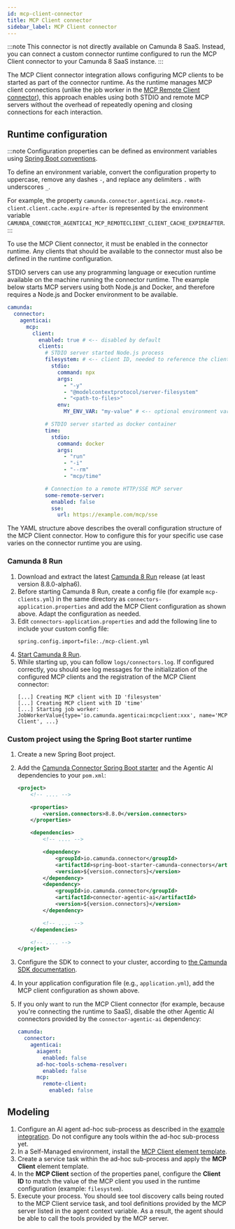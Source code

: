 ```yaml
---
id: mcp-client-connector
title: MCP Client connector
sidebar_label: MCP Client connector
---
```


:::note
This connector is not directly available on Camunda 8 SaaS. Instead, you can connect a custom connector runtime configured to run the MCP Client connector to your Camunda 8 SaaS instance.
:::

The MCP Client connector integration allows configuring MCP clients to be started as part of the connector runtime. As the runtime manages MCP client connections (unlike the job worker in the [MCP Remote Client connector](./mcp-remote-client-connector.md#limitations)), this approach enables using both STDIO and remote MCP servers without the overhead of repeatedly opening and closing connections for each interaction.

## Runtime configuration

:::note
Configuration properties can be defined as environment variables using [Spring Boot conventions](https://docs.spring.io/spring-boot/reference/features/external-config.html#features.external-config.typesafe-configuration-properties.relaxed-binding.environment-variables).

To define an environment variable, convert the configuration property to uppercase, remove any dashes `-`, and replace any delimiters `.` with underscores `_`.

For example, the property `camunda.connector.agenticai.mcp.remote-client.client.cache.expire-after` is represented by the environment variable `CAMUNDA_CONNECTOR_AGENTICAI_MCP_REMOTECLIENT_CLIENT_CACHE_EXPIREAFTER`.
:::

To use the MCP Client connector, it must be enabled in the connector runtime. Any clients that should be available to the connector must also be defined in the runtime configuration.

STDIO servers can use any programming language or execution runtime available on the machine running the connector runtime. The example below starts MCP servers using both Node.js and Docker, and therefore requires a Node.js and Docker environment to be available.

```yaml
camunda:
  connector:
    agenticai:
      mcp:
        client:
          enabled: true # <-- disabled by default
          clients:
            # STDIO server started Node.js process
            filesystem: # <-- client ID, needed to reference the client in the MCP Client connector configuration
              stdio:
                command: npx
                args:
                  - "-y"
                  - "@modelcontextprotocol/server-filesystem"
                  - "<path-to-files>"
                env:
                  MY_ENV_VAR: "my-value" # <-- optional environment variables

            # STDIO server started as docker container
            time:
              stdio:
                command: docker
                args:
                  - "run"
                  - "-i"
                  - "--rm"
                  - "mcp/time"

            # Connection to a remote HTTP/SSE MCP server
            some-remote-server:
              enabled: false
              sse:
                url: https://example.com/mcp/sse
```

The YAML structure above describes the overall configuration structure of the MCP Client connector. How to configure
this for your specific use case varies on the connector runtime you are using.

### Camunda 8 Run

1. Download and extract the latest [Camunda 8 Run](../../../../self-managed/quickstart/developer-quickstart/c8run.md) release (at
   least version 8.8.0-alpha6).
2. Before starting Camunda 8 Run, create a config file (for example `mcp-clients.yml`) in the same directory as
   `connectors-application.properties` and add the MCP Client configuration as shown above. Adapt the configuration as
   needed.
3. Edit `connectors-application.properties` and add the following line to include your custom config file:
   ```properties
   spring.config.import=file:./mcp-client.yml
   ```
4. [Start Camunda 8 Run](../../../../self-managed/quickstart/developer-quickstart/c8run.md#install-and-start-camunda-8-run).
5. While starting up, you can follow `logs/connectors.log`. If configured correctly, you should see log messages for the
   initialization of the configured MCP clients and the registration of the MCP Client connector:
   ```log
   [...] Creating MCP client with ID 'filesystem'
   [...] Creating MCP client with ID 'time'
   [...] Starting job worker: JobWorkerValue{type='io.camunda.agenticai:mcpclient:xxx', name='MCP Client', ...}
   ```

### Custom project using the Spring Boot starter runtime

1. Create a new Spring Boot project.
2. Add the [Camunda Connector Spring Boot starter](../../../connectors/custom-built-connectors/connector-sdk.md#spring-boot-starter-runtime) and the Agentic AI dependencies to your `pom.xml`:

   ```xml
   <project>
       <!-- .... -->

       <properties>
           <version.connectors>8.8.0</version.connectors>
       </properties>

       <dependencies>
           <!-- .... -->

           <dependency>
               <groupId>io.camunda.connector</groupId>
               <artifactId>spring-boot-starter-camunda-connectors</artifactId>
               <version>${version.connectors}</version>
           </dependency>
           <dependency>
               <groupId>io.camunda.connector</groupId>
               <artifactId>connector-agentic-ai</artifactId>
               <version>${version.connectors}</version>
           </dependency>

           <!-- .... -->
       </dependencies>

       <!-- .... -->
   </project>
   ```

3. Configure the SDK to connect to your cluster, according to [the Camunda SDK documentation](../../../../apis-tools/camunda-spring-boot-starter/getting-started.md#configuring-the-camunda-8-connection).
4. In your application configuration file (e.g., `application.yml`), add the MCP client configuration as shown above.
5. If you only want to run the MCP Client connector (for example, because you're connecting the runtime to SaaS), disable the other Agentic AI connectors provided by the `connector-agentic-ai` dependency:

   ```yaml
   camunda:
     connector:
       agenticai:
         aiagent:
           enabled: false
         ad-hoc-tools-schema-resolver:
           enabled: false
         mcp:
           remote-client:
             enabled: false
   ```

## Modeling

1. Configure an AI agent ad-hoc sub-process as described in the [example integration](../../../connectors/out-of-the-box-connectors/agentic-ai-aiagent-process-example.md). Do not configure any tools within the ad-hoc sub-process yet.
2. In a Self-Managed environment, install the [MCP Client element template](https://raw.githubusercontent.com/camunda/connectors/refs/heads/main/connectors/agentic-ai/element-templates/agenticai-mcp-client-outbound-connector.json).
3. Create a service task within the ad-hoc sub-process and apply the **MCP Client** element template.
4. In the **MCP Client** section of the properties panel, configure the **Client ID** to match the value of the MCP client you used in the runtime configuration (example: `filesystem`).
5. Execute your process. You should see tool discovery calls being routed to the MCP Client service task, and tool definitions provided by the MCP server listed in the agent context variable. As a result, the agent should be able to call the tools provided by the MCP server.
